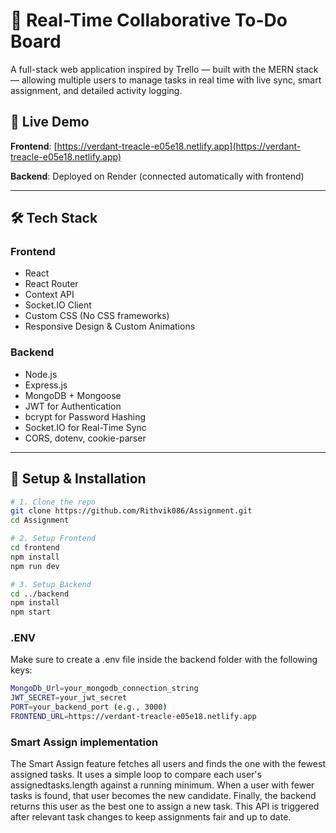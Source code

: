 # 📝 Real-Time Collaborative To-Do Board

A full-stack web application inspired by Trello — built with the MERN stack — allowing multiple users to manage tasks in real time with live sync, smart assignment, and detailed activity logging.

## 🔗 Live Demo

**Frontend**: [https://verdant-treacle-e05e18.netlify.app](https://verdant-treacle-e05e18.netlify.app)

**Backend**: Deployed on Render (connected automatically with frontend)

---

## 🛠 Tech Stack

### Frontend
- React
- React Router
- Context API
- Socket.IO Client
- Custom CSS (No CSS frameworks)
- Responsive Design & Custom Animations

### Backend
- Node.js
- Express.js
- MongoDB + Mongoose
- JWT for Authentication
- bcrypt for Password Hashing
- Socket.IO for Real-Time Sync
- CORS, dotenv, cookie-parser

---

## 🚀 Setup & Installation

```bash
# 1. Clone the repo
git clone https://github.com/Rithvik086/Assignment.git
cd Assignment

# 2. Setup Frontend
cd frontend
npm install
npm run dev

# 3. Setup Backend
cd ../backend
npm install
npm start
```

### .ENV
Make sure to create a .env file inside the backend folder with the following keys:

```bash
MongoDb_Url=your_mongodb_connection_string
JWT_SECRET=your_jwt_secret
PORT=your_backend_port (e.g., 3000)
FRONTEND_URL=https://verdant-treacle-e05e18.netlify.app
```

### Smart Assign implementation

The Smart Assign feature fetches all users and finds the one with the fewest assigned tasks. It uses a simple loop to compare each user's assignedtasks.length against a running minimum. When a user with fewer tasks is found, that user becomes the new candidate. Finally, the backend returns this user as the best one to assign a new task. This API is triggered after relevant task changes to keep assignments fair and up to date.
